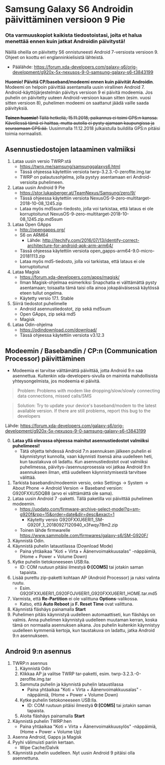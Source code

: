 # Samsung Galaxy S6 Androidin päivittäminen versioon 9 Pie

### Ota varmuuskopiot kaikista tiedostoistasi, joita et halua menettää ennen kuin jatkat Androidin päivitystä!

Näillä oheilla on päivitetty S6 onnistuneesti Android 7-versiosta versioon 9. Ohjeet on koottu eri englanninkielisistä lähteistä.
  * Päälähde: https://forum.xda-developers.com/galaxy-s6/orig-development/g920x-5x-nexusos-9-0-samsung-galaxy-s6-t3843199

**Huomio! Päivitä CP/baseband/modeemi ennen kuin päivität Androidin**. Modeemi on helpoin päivittää asentamalla uusin virallinen Android 7. Android-käyttöjärjestelmän päivitys versioon 9  ei päivitä modeemia. Jos puhelin on päivitetty uuteen Android-versioon kauan sitten (esim. vuosi sitten versioon 8), puhelimen modeemi on saattanut jäädä vaille saada päivityksiä.

~~**Toinen huomio!** Tällä hetkellä, 15.11.2018, paikannus ei toimi GPS:n kanssa. Kävellessä tämä ei haittaa, mutta autolla ei pysty ajamaan kaupungissa ja seuraamaan GPS:ää.~~ Uusimmalla 11.12.2018 julkaistulla buildilla GPS:n pitäisi toimia normaalisti.

## Asennustiedostojen lataaminen valmiiksi
1. Lataa uusin versio TWRP:stä
    * https://twrp.me/samsung/samsunggalaxys6.html
    * Tässä ohjeessa käytettiin versiota twrp-3.2.3.-0-zeroflte.img.tar
    * TWRP on palautusohjelma, jolla pystyy asentamaan eri Android-versioita puhelimeen.
2. Lataa uusin Android 9 Pie
    * https://stor.lukasberger.at/TeamNexus/Samsung/zero/9/
    * Tässä ohjeessa käytettiin versiota NexusOS-9-zero-multitarget-2018-10-08_1245.zip
    * Lataa myös md5sum-tiedosto, jolla voi tarkistaa, että lataus ei ole korruptoitunut NexusOS-9-zero-multitarget-2018-10-08_1245.zip.md5sum
3. Lataa Open GApps
    * http://opengapps.org/
    * S6 on ARM64
      * Lähde: http://itechify.com/2016/07/13/identify-correct-architecture-for-android-apk-arm-arm64/
    * Tässä ohjeessa käytettiin versiota open_gapps-arm64-9.0-micro-20181113.zip
    * Lataa myös md5-tiedosto, jolla voi tarkistaa, että lataus ei ole korruptoitunut
4. Lataa Magisk
    * https://forum.xda-developers.com/apps/magisk/
    * Ilman Magisk-ohjelmaa esimerkiksi Snapchatia ei välttämättä pysty asentamaan; toisaalta tämä taisi olla ainoa jokapäiväisessä käytössä eteen tullut ongelma.
    * Käytetty versio 17.1. Stable
5. Siirrä tiedostot puhelimelle
    * Android asennustiedostot, zip sekä md5sum
    * Open GApps, zip sekä md5
    * Magisk
6. Lataa Odin-ohjelma
    * https://odindownload.com/download/
    * Tässä ohjeessa käytettiin versiota v3.12.3

## Modeemin / Basebandin / CP:n (Communication Processor) päivittäminen
  * Modeemia ei tarvitse välttämättä päivittää, jotta Android 9:n saa asennettua. Kuitenkin xda-developers-sivulla on maininta mahdollisista yhteysongelmista, jos modeemia ei päivitä. 
> Problem: Problems with modem like dropping/slow/slowly connecting data connections, missed calls/SMS

> Solution: Try to update your device's baseband/modem to the latest available version. If there are still problems, report this bug to the developers
  
 Lähde: https://forum.xda-developers.com/galaxy-s6/orig-development/g920x-5x-nexusos-9-0-samsung-galaxy-s6-t3843199

0. **Lataa yllä olevassa ohjeessa mainitut asennustiedostot valmiiksi puhelimeesi!**
    * Tätä ohjetta tehdessä Android 7:n asennuksen jälkeen puhelin ei käynnistynyt kunnolla, vaan käynnisti itsensä aina uudelleen heti, kun taustakuva oli ladattu. Kun asennustiedostot ovat valmiiksi puhelimessa, päivitys-/asennusprosessia voi jatkaa Android 9:n asennukseen ilman, että uudelleen käynnistymisestä tarvitsee välittää.
1. Tarkista basebandin/modeemin versio, onko Settings -> System -> About Phone -> Android Version -> Baseband version: G920FXXU5DQB8 (arvo ei välttämättä ole sama).
2. Lataa uusin Android 7 -paketti. Tällä paketilla voi päivittää puhelimen modeemin.
    * https://updato.com/firmware-archive-select-model?q=sm-g920f&rpp=15&order=date&dir=desc&exact=1
      * Käytetty versio G920FXXU6ERI1_SM-G920F_1_20180927120940_x3fwqy78m2.zip
    * Toinen lähde firmwarelle https://www.sammobile.com/firmwares/galaxy-s6/SM-G920F/
3. Käynnistä Odin.
4. Käynnistä puhelin lataustilassa (Download Mode)
    * Paina yhtäaikaa "Koti + Virta + Äänenvoimakkuusalas" -näppäimiä, (Home + Power + Volume Down)
5. Kytke puhelin tietokoneeseen USB:lla.
    * ID: COM ruutuun pitäisi ilmestyä **0:[COM5]** tai jotakin saman tapaista.
6. Lisää purettu zip-paketti kohtaan AP (Android Processor) ja ruksi valinta ruutu.
    * Esim. G920FXXU6ERI1_G920FOJV6ERI1_G920FXXU6ERI1_HOME.tar.md5
7. Varmista, että **Re-Partition** ei ole valittuna **Options**-valikossa.
    * Katso, että **Auto Reboot** ja **F. Reset Time** ovat valittuna.
8. Käynnistä fläshäys painamalla **Start**
9. Puhelimen pitäis käynnistyä uudelleen automaattiseti, kun fläshäys on valmis. Anna puhelimen käynnistyä uudelleen muutaman kerran, koska tämä on normaalia asennuksen aikana. Jos puhelin kuitenkin käynnistyy uudelleen kymmeniä kertoja, kun taustakuva on ladattu, jatka Android 9:n asennukseen.

## Android 9:n asennus

1. TWRP:n asennus
   1. Käynnistä Odin
   1. Klikkaa AP ja valitse TWRP tar-paketti, esim. twrp-3.2.3.-0-zeroflte.img.tar
   1. Sammuta puhelin ja käynnistä puhelin lataustilassa
      * Paina yhtäaikaa "Koti + Virta + Äänenvoimakkuusalas" -näppäimiä, (Home + Power + Volume Down)
   1. Kytke puhelin tietokoneeseen USB:lla.
      * ID: COM ruutuun pitäisi ilmestyä **0:[COM5]** tai jotakin saman tapaista.
   1. Aloita fläshäys painamalla **Start**
1. Käynnistä puhelin TWRP:hen
    * Paina yhtäaikaa "Koti + Virta + Äänenvoimakkuusylös" -näppäimiä, (Home + Power + Volume Up)
1. Asenna Android, Gapps ja Magisk
1. Pyyhi välimuisti pariin kertaan.
    * Wipe Cache/Dalvik
1. Käynnistä puhelin uudelleen. Nyt uusin Android 9 pitäisi olla asennettuna.
